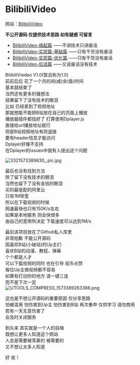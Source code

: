 # BilibiliVideo


网站：[BilibiliVideo](http://121.40.197.122/index)  

**不公开源码 仅提供技术思路 如有疑惑 可留言**

- [BilibiliVideo-缘起篇](https://blog.wangjy.xyz/post/BilibiliVideo_begin/)      ——不讲技术只讲废话
- [BilibiliVideo-实现篇-基础篇](https://blog.wangjy.xyz/post/BilibiliVideo_realize/)      ——只有干货没有废话 
- [BilibiliVideo-实现篇-优化篇](https://blog.wangjy.xyz/post/BilibiliVideo_optimize/)      ——只有干货没有废话 
- [BilibiliVideo-后话篇](https://blog.wangjy.xyz/post/BilibiliVideo_last/)      ——又说废话没有技术

BilibiliViedeo  V1.0(暂且称为1.0)    
前前后后 花了一个月的闲(咸)余(鱼)时间  
基本就结束了    
当然还有更多的骚想法   
结果留下了没有技术的眼泪   
比如 已经拿到了视频地址   
那就想能不能把B站放在自己的页面上播放   
播放器插件都找好了 打算使用Dplayer.js   
直接给url播放地址就行    
但是B站视频地址有防盗链   
要有header信息才能访问  
Dplayer好像不支持   
在Dplayer的issues中就有人提出这个问题     

![3321573389630_.pic.jpg](https://i.loli.net/2019/11/10/hOsWycDubiB5q3k.jpg)

最后也没有找到方法  
除了留下没有技术的眼泪    
当然也留下了没有金钱的眼泪    
买的最低配的阿里云  
只有1M带宽   
所以在下载视频的时候   
网速最快也只有150K/s左右  
如果是本地服务  则会快很多    
由自己的宽带所决定   下载速度可以达到1M/s

最后该项目放在了Github私人库里   
非常抱歉 不能公开源码     
因喜欢B站(小破站)的Up主们   
喜欢B站的动漫、教程、弹幕   
个个都是人才   
可以下载视频的同时 也在引导 投币点赞   
每位Up主做视频都不容易  
如果有打动你的地方 请一键三连   
而不是下次一定  
![UTOOLS_COMPRESS_1573389263386.png](https://i.loli.net/2019/11/10/sYZ34NFu6CG2rJI.png)

这也是不想公开源码的重要原因  仅分享思路    
怕被滥用  怕伤害到Up主 怕伤害到B站 
再次重申 仅供学习 请勿商用  
 若有一天无意伤害了   
会及时关闭服务   

到头来 其实就是一个人的自嗨  
既想让更多人知道这个网站     
人总是需要被羡慕的 被需要的  
又不想让太多人知道  

好   收！

